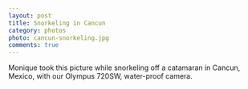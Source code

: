 ```yaml
---
layout: post
title: Snorkeling in Cancun
category: photos
photo: cancun-snorkeling.jpg
comments: true
---
```


Monique took this picture while snorkeling off a catamaran in Cancun, Mexico,
with our Olympus 720SW, water-proof camera.
